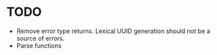 # TODO

- Remove error type returns. Lexical UUID generation should not be a source of errors.
- Parse functions